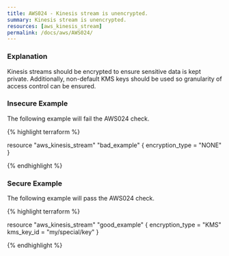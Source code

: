 ```yaml
---
title: AWS024 - Kinesis stream is unencrypted.
summary: Kinesis stream is unencrypted. 
resources: [aws_kinesis_stream] 
permalink: /docs/aws/AWS024/
---
```

### Explanation


Kinesis streams should be encrypted to ensure sensitive data is kept private. Additionally, non-default KMS keys should be used so granularity of access control can be ensured.



### Insecure Example

The following example will fail the AWS024 check.

{% highlight terraform %}

resource "aws_kinesis_stream" "bad_example" {
	encryption_type = "NONE"
}

{% endhighlight %}



### Secure Example

The following example will pass the AWS024 check.

{% highlight terraform %}

resource "aws_kinesis_stream" "good_example" {
	encryption_type = "KMS"
	kms_key_id = "my/special/key"
}

{% endhighlight %}



